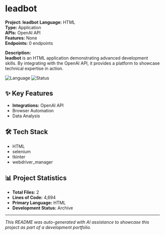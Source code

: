 # leadbot

**Project: leadbot**
**Language:** HTML  
**Type:** Application  
**APIs:** OpenAI API  
**Features:** None  
**Endpoints:** 0 endpoints  

**Description:**  
**leadbot** is an HTML application demonstrating advanced development skills. By integrating with the OpenAI API, it provides a platform to showcase technical expertise in action.

![Language](https://img.shields.io/badge/language-HTML-blue)
![Status](https://img.shields.io/badge/status-Archive-green)

## ✨ Key Features

- **Integrations:** OpenAI API
- Browser Automation
- Data Analysis

## 🛠️ Tech Stack

- HTML
- selenium
- tkinter
- webdriver_manager

## 📊 Project Statistics

- **Total Files:** 2
- **Lines of Code:** 4,694
- **Primary Language:** HTML
- **Development Status:** Archive

---

*This README was auto-generated with AI assistance to showcase this project as part of a development portfolio.*
